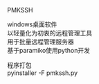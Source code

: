 PMKSSH

windows桌面软件  
以轻量化为初衷的远程管理工具  
用于批量远程管理服务器  
基于paramiko使用python开发  

程序打包  
pyinstaller -F pmkssh.py  
